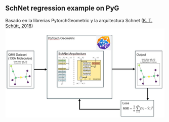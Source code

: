 ## SchNet regression example on PyG

Basado en la librerias PytorchGeometric y la arquitectura Schnet ([K. T. Schütt, 2018](https://doi.org/10.1063/1.5019779))
![image](schnet_pyg.jpg)
